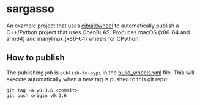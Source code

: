 # sargasso

An example project that uses [cibuildwheel](https://cibuildwheel.pypa.io/en/stable/) to automatically publish a C++/Python project that uses OpenBLAS. Produces macOS (x86-64 and arm64) and manylinux (x86-64) wheels for CPython.

## How to publish

The publishing job is `publish-to-pypi` in the [build\_wheels.yml](https://github.com/alecheckert/sargasso/blob/main/.github/workflows/build_wheels.yml) file. This will execute automatically when a new tag is pushed to this git repo:
```
git tag -a v0.3.6 <commit>
git push origin v0.3.6
```
